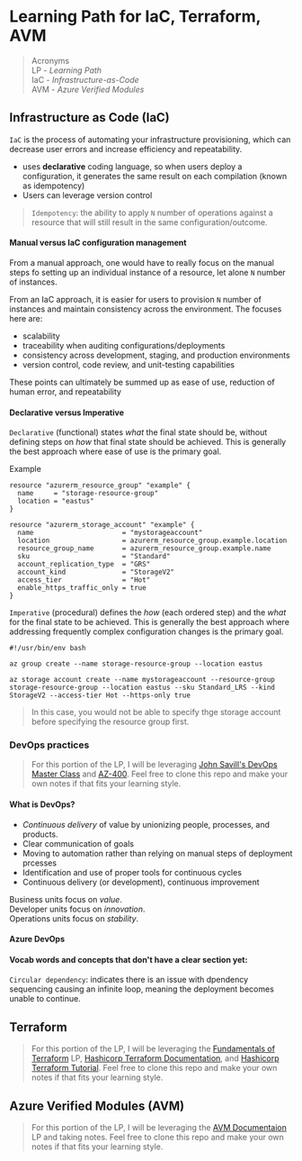 # Learning Path for IaC, Terraform, AVM

> Acronyms  
> LP - *Learning Path*  
> IaC - *Infrastructure-as-Code*  
> AVM - *Azure Verified Modules*

## Infrastructure as Code (IaC)

`IaC` is the process of automating your infrastructure provisioning, which can decrease user errors and increase efficiency and repeatability.  
- uses **declarative** coding language, so when users deploy a configuration, it generates the same result on each compilation (known as idempotency)
- Users can leverage version control


> `Idempotency`: the ability to apply `N` number of operations against a resource that will still result in the same configuration/outcome.

#### Manual versus IaC configuration management

From a manual approach, one would have to really focus on the manual steps fo setting up an individual instance of a resource, let alone `N` number of instances.  

From an IaC approach, it is easier for users to provision `N` number of instances and maintain consistency across the environment. The focuses here are:
- scalability
- traceability when auditing configurations/deployments
- consistency across development, staging, and production environments
- version control, code review, and unit-testing capabilities

These points can ultimately be summed up as ease of use, reduction of human error, and repeatability

#### Declarative versus Imperative

`Declarative` (functional) states *what* the final state should be, without defining steps on *how* that final state should be achieved. This is generally the best approach where ease of use is the primary goal.

Example
```
resource "azurerm_resource_group" "example" {
  name     = "storage-resource-group"
  location = "eastus"
}

resource "azurerm_storage_account" "example" {
  name                      = "mystorageaccount"
  location                  = azurerm_resource_group.example.location
  resource_group_name       = azurerm_resource_group.example.name
  sku                       = "Standard"
  account_replication_type  = "GRS"
  account_kind              = "StorageV2"
  access_tier               = "Hot"
  enable_https_traffic_only = true
}
```

`Imperative` (procedural) defines the *how* (each ordered step) and the *what* for the final state to be achieved. This is generally the best approach where addressing frequently complex configuration changes is the primary goal.

```
#!/usr/bin/env bash

az group create --name storage-resource-group --location eastus

az storage account create --name mystorageaccount --resource-group storage-resource-group --location eastus --sku Standard_LRS --kind StorageV2 --access-tier Hot --https-only true
```

> In this case, you would not be able to specify thge storage account before specifying the resource group first.
### DevOps practices

> For this portion of the LP, I will be leveraging [John Savill's DevOps Master Class]() and [AZ-400](). Feel free to clone this repo and make your own notes if that fits your learning style.

#### What is DevOps?

- *Continuous delivery* of value by unionizing people, processes, and products.
- Clear communication of goals
- Moving to automation rather than relying on manual steps of deployment prcesses
- Identification and use of proper tools for continuous cycles
- Continuous delivery (or development), continuous improvement

Business units focus on *value*.  
Developer units focus on *innovation*.  
Operations units focus on *stability*.  



#### Azure DevOps



#### Vocab words and concepts that don't have a clear section yet:



`Circular dependency`: indicates there is an issue with dpendency sequencing causing an infinite loop, meaning the deployment becomes unable to continue.

## Terraform

> For this portion of the LP, I will be leveraging the [Fundamentals of Terraform]() LP, [Hashicorp Terraform Documentation](), and [Hashicorp Terraform Tutorial](). Feel free to clone this repo and make your own notes if that fits your learning style.



## Azure Verified Modules (AVM)

> For this portion of the LP, I will be leveraging the [AVM Documentaion](aka.ms/avm) LP and taking notes. Feel free to clone this repo and make your own notes if that fits your learning style.
